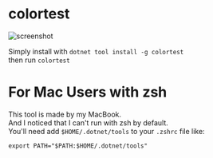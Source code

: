 # colortest

![screenshot](https://raw.githubusercontent.com/yoyoys/colortest/master/screenshot.png)

Simply install with `dotnet tool install -g colortest `   
then run `colortest`

# For Mac Users with zsh
This tool is made by my MacBook.  
And I noticed that I can't run with zsh by default.  
You'll need add `$HOME/.dotnet/tools` to your `.zshrc` file like:  
```
export PATH="$PATH:$HOME/.dotnet/tools"
```